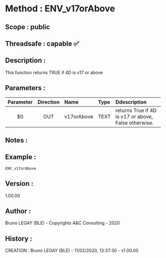 ﻿# **Method :** ENV_v17orAbove
## **Scope :** public
## **Threadsafe :** capable ✅ 
## **Description :** 
This function returns TRUE if 4D is v17 or above
## **Parameters :** 
| Parameter | Direction | Name | Type | Ddescription | 
|:----:|:----:|:----|:----|:----| 
| $0 | OUT | v17orAbove | TEXT | returns True if 4D is v17 or above, False otherwise. | 
## **Notes :** 

## **Example :** 
```
ENV_v17orAbove
```
## **Version :** 
1.00.00
## **Author :** 
Bruno LEGAY (BLE) - Copyrights A&C Consulting - 2020
## **History :** 
 CREATION : Bruno LEGAY (BLE) - 11/02/2020, 13:37:30 - v1.00.00
